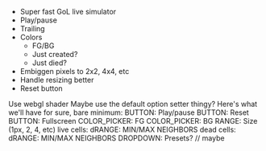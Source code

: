 - Super fast GoL live simulator
- Play/pause
- Trailing
- Colors
  - FG/BG
  - Just created?
  - Just died?
- Embiggen pixels to 2x2, 4x4, etc
- Handle resizing better
- Reset button

Use webgl shader
Maybe use the default option setter thingy?
Here's what we'll have for sure, bare minimum:
  BUTTON: Play/pause
  BUTTON: Reset
  BUTTON: Fullscreen
  COLOR\_PICKER: FG
  COLOR\_PICKER: BG
  RANGE: Size (1px, 2, 4, etc)
  live cells:
    dRANGE: MIN/MAX NEIGHBORS
  dead cells:
    dRANGE: MIN/MAX NEIGHBORS
  DROPDOWN: Presets? // maybe
